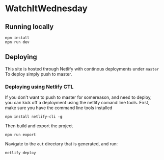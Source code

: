 # WatchItWednesday

## Running locally
```
npm install
npm run dev
```

## Deploying
This site is hosted through Netlify with continous deployments under `master`
To deploy simply push to master.

### Deploying using Netlify CTL
If you don't want to push to master for somereason, and need to deploy, you can kick off a deployment using the netlify comand line tools.
First, make sure you have the command line tools installed
```
npm install netlify-cli -g
```
Then build and export the project
```
npm run export
```
Navigate to the `out` directory that is generated, and run:
```
netlify deploy
```
